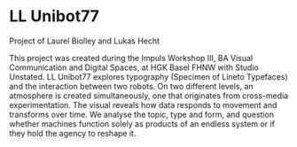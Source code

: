 # LL Unibot77
Project of Laurel Biolley and Lukas Hecht

This project was created during the Impuls Workshop III, BA Visual Communication and Digital Spaces, at HGK Basel FHNW with Studio Unstated.
LL Unibot77 explores typography (Specimen of Lineto Typefaces) and the interaction between two robots. On two different levels, an atmosphere is created simultaneously, one that originates from cross-media experimentation. The visual reveals how data responds to movement and transforms over time. We analyse the topic, type and form, and question whether machines function solely as products of an endless system or if they hold the agency to reshape it.
